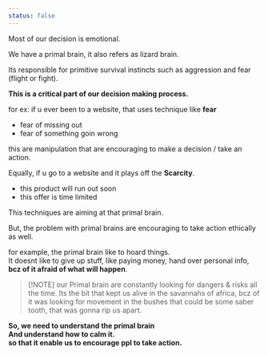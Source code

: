 ```yaml
---
status: false
---
```



Most of our decision is emotional.

We have a primal brain, it also refers as lizard brain.

Its responsible for primitive survival instincts such as aggression and fear (flight or fight).

**This is a critical part of our decision making process.**

for ex:
if u ever been to a website, that uses technique like **fear**
- fear of missing out
- fear of something goin wrong

this are manipulation that are encouraging to make a decision / take an action. 

Equally, if u go to a website and it plays off the **Scarcity**.
- this product will run out soon
- this offer is time limited

This techniques are aiming at that primal brain.

But, the problem with primal brains are encouraging to take action ethically as well.

for example,
the primal brain like to hoard things.\
It doesnt like to give up stuff, like paying money, hand over personal info, **bcz of it afraid of what will happen**.


> [!NOTE] our Primal brain are constantly looking for dangers & risks all the time.
> Its the bit that kept us alive in the savannahs of africa, bcz of it was looking for movement in the bushes that could be some saber tooth, that was gonna rip us apart.

**So, we need to understand the primal brain\
And understand how to calm it.\
so that it enable us to encourage ppl to take action.**










